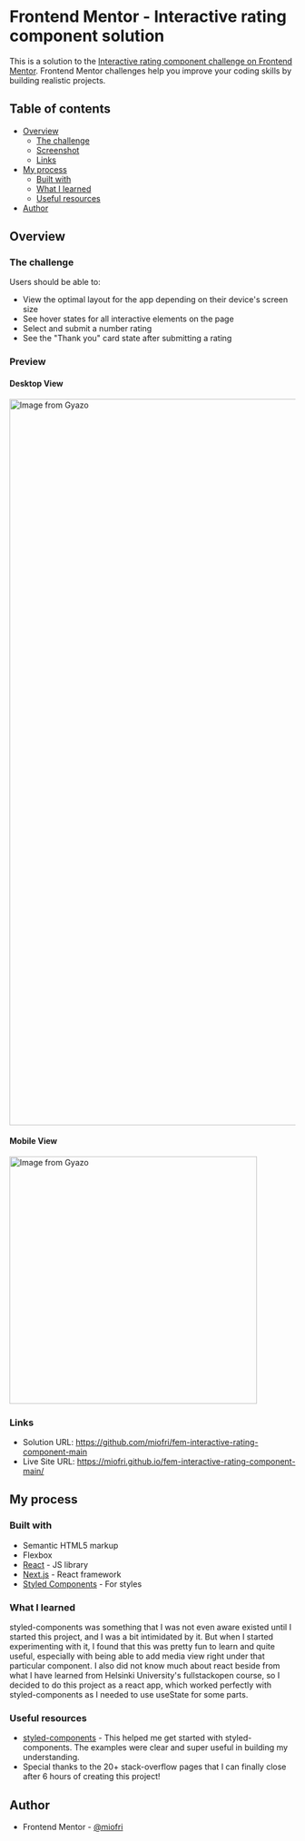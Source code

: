 # Frontend Mentor - Interactive rating component solution

This is a solution to the [Interactive rating component challenge on Frontend Mentor](https://www.frontendmentor.io/challenges/interactive-rating-component-koxpeBUmI). Frontend Mentor challenges help you improve your coding skills by building realistic projects.

## Table of contents

- [Overview](#overview)
  - [The challenge](#the-challenge)
  - [Screenshot](#screenshot)
  - [Links](#links)
- [My process](#my-process)
  - [Built with](#built-with)
  - [What I learned](#what-i-learned)
  - [Useful resources](#useful-resources)
- [Author](#author)

## Overview

### The challenge

Users should be able to:

- View the optimal layout for the app depending on their device's screen size
- See hover states for all interactive elements on the page
- Select and submit a number rating
- See the "Thank you" card state after submitting a rating

### Preview

#### Desktop View
<a href="https://gyazo.com/be58e12ac8b007060f3c3688d9d49bd1"><img src="https://i.gyazo.com/be58e12ac8b007060f3c3688d9d49bd1.gif" alt="Image from Gyazo" width="1280"/></a>

#### Mobile View
<a href="https://gyazo.com/507e0fd79965c81b0b139d984fc68e0a"><img src="https://i.gyazo.com/507e0fd79965c81b0b139d984fc68e0a.gif" alt="Image from Gyazo" width="436"/></a>
### Links

- Solution URL: https://github.com/miofri/fem-interactive-rating-component-main
- Live Site URL: https://miofri.github.io/fem-interactive-rating-component-main/

## My process

### Built with

- Semantic HTML5 markup
- Flexbox
- [React](https://reactjs.org/) - JS library
- [Next.js](https://nextjs.org/) - React framework
- [Styled Components](https://styled-components.com/) - For styles

### What I learned

styled-components was something that I was not even aware existed until I started this project, and I was a bit intimidated by it. But when I started experimenting with it, I found that this was pretty fun to learn and quite useful, especially with being able to add media view right under that particular component. I also did not know much about react beside from what I have learned from Helsinki University's fullstackopen course, so I decided to do this project as a react app, which worked perfectly with styled-components as I needed to use useState for some parts.

### Useful resources

- [styled-components](https://styled-components.com/docs/basics) - This helped me get started with styled-components. The examples were clear and super useful in building my understanding.
- Special thanks to the 20+ stack-overflow pages that I can finally close after 6 hours of creating this project! 

## Author
- Frontend Mentor - [@miofri](https://www.frontendmentor.io/profile/miofri)
